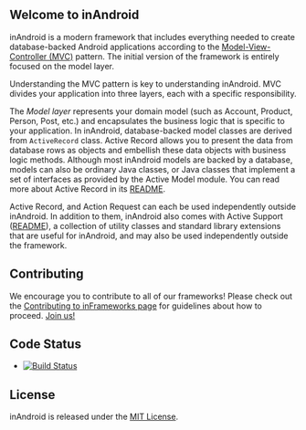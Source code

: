## Welcome to inAndroid

inAndroid is a modern framework that includes everything needed to create database-backed Android
applications according to the
[Model-View-Controller (MVC)](http://en.wikipedia.org/wiki/Model-view-controller)
pattern. The initial version of the framework is entirely focused on the model layer.

Understanding the MVC pattern is key to understanding inAndroid. MVC divides your application into
three layers, each with a specific responsibility.

The _Model layer_ represents your domain model (such as Account, Product, Person, Post, etc.) and
encapsulates the business logic that is specific to your application. In inAndroid, database-backed
model classes are derived from `ActiveRecord` class. Active Record allows you to present the data
from database rows as objects and embellish these data objects with business logic methods. Although
most inAndroid models are backed by a database, models can also be ordinary Java classes, or Java
classes that implement a set of interfaces as provided by the Active Model module. You can read more
about Active Record in its [README](active-record/README.md).

Active Record, and Action Request can each be used independently outside inAndroid. In addition to
them, inAndroid also comes with Active Support ([README](active-support/README.md)), a collection of
utility classes and standard library extensions that are useful for inAndroid, and may also be used
independently outside the framework.

## Contributing

We encourage you to contribute to all of our frameworks! Please check out the
[Contributing to inFrameworks page](http://www.inframeworks.org/contributing)
for guidelines about how to proceed.
[Join us!](http://www.inframeworks.org/contributing/contributors)

## Code Status

* [![Build Status](https://api.travis-ci.org/inframeworks/inandroid.png)](https://travis-ci.org/inframeworks/inandroid)

## License

inAndroid is released under the [MIT License](http://www.opensource.org/licenses/MIT).
